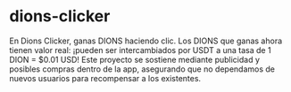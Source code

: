 # dions-clicker
En Dions Clicker, ganas DIONS haciendo clic. Los DIONS que ganas ahora tienen valor real: ¡pueden ser intercambiados por USDT a una tasa de 1 DION = $0.01 USD! Este proyecto se sostiene mediante publicidad y posibles compras dentro de la app, asegurando que no dependamos de nuevos usuarios para recompensar a los existentes.
